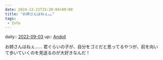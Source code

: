 ```yaml
---
date: 2024-12-21T15:20:04+09:00
title: "お姉さんはねぇ……"
tags:
 - Info
---
```


daily:: [2022-09-03](Daily_Note/2022-09-03.md)
up:: [Andoll](../Bar/Novel/Nacaria/Andoll.md)

お姉さんはねぇ……
君ぐらいの子が、自分をゴミだと思ってるやつが、前を向いて歩いていくのを見送るのが大好きなんだ！